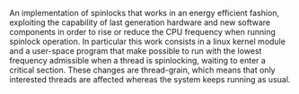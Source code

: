 An implementation of spinlocks that works in an energy efficient fashion, exploiting the capability of last generation hardware and new software components in order to rise or reduce the CPU frequency when running spinlock operation. In particular this work consists in a linux kernel module and a user-space program that make possible to run with the lowest frequency admissible when a thread is spinlocking, waiting to enter a critical section. These changes are thread-grain, which means that only interested threads are affected whereas the system keeps running as usual.
